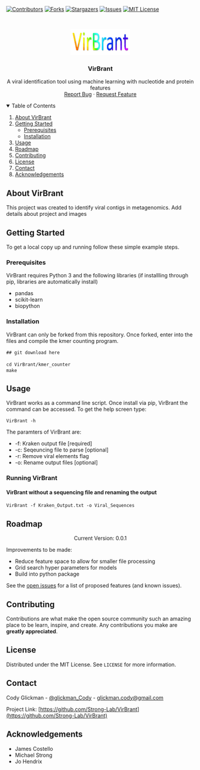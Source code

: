 <!-- PROJECT SHIELDS -->
<!--
*** I'm using markdown "reference style" links for readability.
*** Reference links are enclosed in brackets [ ] instead of parentheses ( ).
*** See the bottom of this document for the declaration of the reference variables
*** for contributors-url, forks-url, etc. This is an optional, concise syntax you may use.
*** https://www.markdownguide.org/basic-syntax/#reference-style-links
-->
[![Contributors][contributors-shield]][contributors-url]
[![Forks][forks-shield]][forks-url]
[![Stargazers][stars-shield]][stars-url]
[![Issues][issues-shield]][issues-url]
[![MIT License][license-shield]][license-url]


<!-- PROJECT LOGO -->
<br />
<p align="center">
  <a href="https://github.com/Strong-Lab/VirBrant">
    <img src="images/logo.jpg" alt="Logo" width="160" height="70">
  </a>

  <h3 align="center">VirBrant</h3>

  <p align="center">
    A viral identification tool using machine learning with nucleotide and protein features
    <br />
    <a href="https://github.com/Strong-Lab/VirBrant/issues">Report Bug</a>
    ·
    <a href="https://github.com/Strong-Lab/VirBrant/issues">Request Feature</a>
  </p>
</p>



<!-- TABLE OF CONTENTS -->
<details open="open">
  <summary>Table of Contents</summary>
  <ol>
    <li>
      <a href="#about-VirBrant">About VirBrant</a>
    </li>
    <li>
      <a href="#getting-started">Getting Started</a>
      <ul>
        <li><a href="#prerequisites">Prerequisites</a></li>
        <li><a href="#installation">Installation</a></li>
      </ul>
    </li>
    <li><a href="#usage">Usage</a></li>
    <li><a href="#roadmap">Roadmap</a></li>
    <li><a href="#contributing">Contributing</a></li>
    <li><a href="#license">License</a></li>
    <li><a href="#contact">Contact</a></li>
    <li><a href="#acknowledgements">Acknowledgements</a></li>
  </ol>
</details>



<!-- ABOUT THE PROJECT -->
## About VirBrant

This project was created to identify viral contigs in metagenomics. Add details about project and images

<!-- GETTING STARTED -->
## Getting Started

To get a local copy up and running follow these simple example steps.

### Prerequisites

VirBrant requires Python 3 and the following libraries (if installling through pip, libraries are automatically install)
* pandas
* scikit-learn
* biopython


### Installation

VirBrant can only be forked from this repository. Once forked, enter into the files and compile the kmer counting program. 

```
## git download here

cd VirBrant/kmer_counter
make
```

<!-- USAGE EXAMPLES -->
## Usage
VirBrant works as a command line script. Once install via pip, VirBrant the command can be accessed. To get the help screen type:
```
VirBrant -h
```

The paramters of VirBrant are:
* -f: Kraken output file \[required]
* -c: Seqeuncing file to parse \[optional]
* -r: Remove viral elements flag
* -o: Rename output files \[optional]


### Running VirBrant 

#### VirBrant without a sequencing file and renaming the output
```
VirBrant -f Kraken_Output.txt -o Viral_Sequences
```


<!-- ROADMAP -->
## Roadmap

<p align="center">
    Current Version: 0.0.1
</p>

Improvements to be made:
- Reduce feature space to allow for smaller file processing
- Grid search hyper parameters for models
- Build into python package


See the [open issues](https://github.com/othneildrew/Best-README-Template/issues) for a list of proposed features (and known issues).


<!-- CONTRIBUTING -->
## Contributing

Contributions are what make the open source community such an amazing place to be learn, inspire, and create. Any contributions you make are **greatly appreciated**.

<!-- LICENSE -->
## License

Distributed under the MIT License. See `LICENSE` for more information.


<!-- CONTACT -->
## Contact

Cody Glickman - [@glickman_Cody](https://twitter.com/glickman_cody) - glickman.cody@gmail.com

Project Link: [https://github.com/Strong-Lab/VirBrant](https://github.com/Strong-Lab/VirBrant)



<!-- ACKNOWLEDGEMENTS -->
## Acknowledgements
* James Costello
* Michael Strong
* Jo Hendrix





<!-- MARKDOWN LINKS & IMAGES -->
<!-- https://www.markdownguide.org/basic-syntax/#reference-style-links -->
[contributors-shield]: https://img.shields.io/github/contributors/Strong-Lab/VirBrant.svg?style=for-the-badge
[contributors-url]: https://github.com/ontributors/Strong-Lab/VirBrant/graphs/contributors
[forks-shield]: https://img.shields.io/github/forks/Strong-Lab/VirBrant.svg?style=for-the-badge
[forks-url]: https://github.com/Strong-Lab/VirBrant/network/members
[stars-shield]: https://img.shields.io/github/stars/Strong-Lab/VirBrant.svg?style=for-the-badge
[stars-url]: https://github.com/Strong-Lab/VirBrant/stargazers
[issues-shield]: https://img.shields.io/github/issues/Strong-Lab/VirBrant.svg?style=for-the-badge
[issues-url]: https://github.com/Strong-Lab/VirBrant/issues
[license-shield]: https://img.shields.io/github/license/Strong-Lab/VirBrant.svg?style=for-the-badge
[license-url]: https://github.com/Strong-Lab/VirBrant/LICENSE.txt

